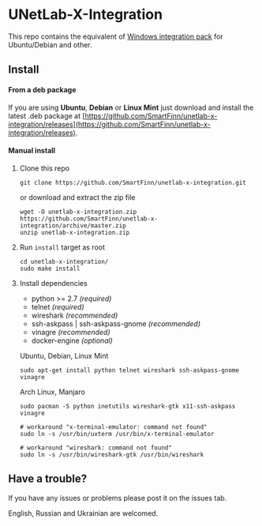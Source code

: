 UNetLab-X-Integration
=====================

This repo contains the equivalent of [Windows integration pack](http://www.unetlab.com/download/UNetLab-Win-Client-Pack.exe) for Ubuntu/Debian and other.


Install
-------

#### From a deb package

If you are using **Ubuntu**, **Debian** or **Linux Mint** just download and install the latest .deb package at [https://github.com/SmartFinn/unetlab-x-integration/releases](https://github.com/SmartFinn/unetlab-x-integration/releases).

#### Manual install

1. Clone this repo

	```
	git clone https://github.com/SmartFinn/unetlab-x-integration.git
	```
	or download and extract the zip file
	```
	wget -O unetlab-x-integration.zip https://github.com/SmartFinn/unetlab-x-integration/archive/master.zip
	unzip unetlab-x-integration.zip
	```

2. Run `install` target as root

	```
	cd unetlab-x-integration/
	sudo make install
	```

3. Install dependencies

	* python >= 2.7 _(required)_
	* telnet _(required)_
	* wireshark _(recommended)_
	* ssh-askpass | ssh-askpass-gnome _(recommended)_
	* vinagre _(recommended)_
	* docker-engine _(optional)_

	Ubuntu, Debian, Linux Mint

	```
	sudo apt-get install python telnet wireshark ssh-askpass-gnome vinagre
	```

	Arch Linux, Manjaro

	```
	sudo pacman -S python inetutils wireshark-gtk x11-ssh-askpass vinagre

	# workaround "x-terminal-emulator: command not found"
	sudo ln -s /usr/bin/uxterm /usr/bin/x-terminal-emulator

	# workaround "wireshark: command not found"
	sudo ln -s /usr/bin/wireshark-gtk /usr/bin/wireshark
	```

Have a trouble?
---------------

If you have any issues or problems please post it on the issues tab.

English, Russian and Ukrainian are welcomed.
